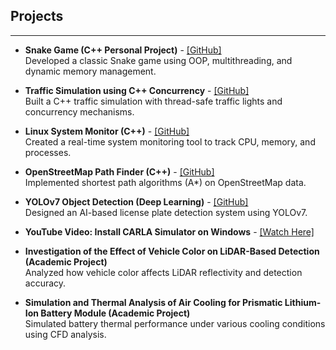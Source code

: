 ## **Projects**  
---
- **Snake Game (C++ Personal Project)** - [[GitHub]](https://github.com/ronyshaji/Snake-Game)   
   Developed a classic Snake game using OOP, multithreading, and dynamic memory management.

- **Traffic Simulation using C++ Concurrency** - [[GitHub]](https://github.com/ronyshaji/Concurrent-Traffic-Simulation)   
   Built a C++ traffic simulation with thread-safe traffic lights and concurrency mechanisms.

- **Linux System Monitor (C++)** - [[GitHub]](https://github.com/ronyshaji/Linux_System_Monitor)   
 Created a real-time system monitoring tool to track CPU, memory, and processes.

- **OpenStreetMap Path Finder (C++)** - [[GitHub]](https://github.com/ronyshaji/Build_OpenStreetMap_Route_Finder)  
Implemented shortest path algorithms (A*) on OpenStreetMap data.

- **YOLOv7 Object Detection (Deep Learning)** - [[GitHub]](https://github.com/ronyshaji/Number-Plate-Detection-Yolov7)  
Designed an AI-based license plate detection system using YOLOv7.

- **YouTube Video: Install CARLA Simulator on Windows** - <a href="https://youtu.be/wdeHxZKWaIc?si=EuZKIMwSTqTM0Dho" target="blank">[Watch Here]</a> 

- **Investigation of the Effect of Vehicle Color on LiDAR-Based Detection (Academic Project)**  
Analyzed how vehicle color affects LiDAR reflectivity and detection accuracy.

- **Simulation and Thermal Analysis of Air Cooling for Prismatic Lithium-Ion Battery Module (Academic Project)**  
Simulated battery thermal performance under various cooling conditions using CFD analysis.